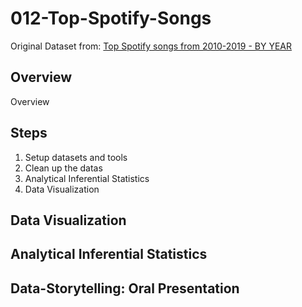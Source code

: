 # 012-Top-Spotify-Songs
Original Dataset from: [Top Spotify songs from 2010-2019 - BY YEAR](https://www.kaggle.com/leonardopena/top-spotify-songs-from-20102019-by-year)
## Overview 
Overview
## Steps
<ol>
<li>Setup datasets and tools</li>
<li>Clean up the datas</li>
<li>Analytical Inferential Statistics</li>
<li>Data Visualization</li>
</ol>


## Data Visualization
## Analytical Inferential Statistics
## Data-Storytelling: Oral Presentation
